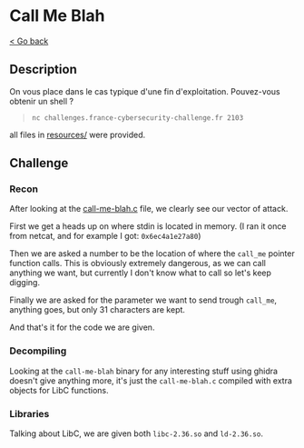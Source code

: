 # Call Me Blah

[< Go back](../../README.md)

## Description

On vous place dans le cas typique d'une fin d'exploitation. Pouvez-vous obtenir un shell ?

> `nc challenges.france-cybersecurity-challenge.fr 2103`

all files in [resources/](./resources) were provided.

## Challenge

### Recon

After looking at the [call-me-blah.c](resources/call-me-blah.c) file, we clearly see our vector of attack.

First we get a heads up on where stdin is located in memory. (I ran it once from netcat, and for example I got: `0x6ec4a1e27a80`)

Then we are asked a number to be the location of where the `call_me` pointer function calls. This is obviously extremely dangerous, as we can call anything we want, but currently I don't know what to call so let's keep digging.

Finally we are asked for the parameter we want to send trough `call_me`, anything goes, but only 31 characters are kept.

And that's it for the code we are given.

### Decompiling

Looking at the `call-me-blah` binary for any interesting stuff using ghidra doesn't give anything more, it's just the `call-me-blah.c` compiled with extra objects for LibC functions.

### Libraries

Talking about LibC, we are given both `libc-2.36.so` and `ld-2.36.so`.
